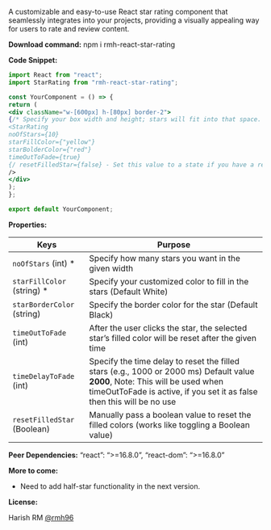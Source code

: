 A customizable and easy-to-use React star rating component that seamlessly integrates into your projects, providing a visually appealing way for users to rate and review content.

**Download command:**
npm i rmh-react-star-rating

**Code Snippet:**
```jsx
import React from "react";
import StarRating from "rmh-react-star-rating";

const YourComponent = () => {
return (
<div className="w-[600px] h-[80px] border-2">
{/* Specify your box width and height; stars will fit into that space. /}
<StarRating
noOfStars={10}
starFillColor={"yellow"}
starBolderColor={"red"}
timeOutToFade={true}
{/ resetFilledStar={false} - Set this value to a state if you have a reset button */}
/>
</div>
);
};

export default YourComponent;
```


**Properties:**

| Keys               | Purpose                                                                                       |
|--------------------|-----------------------------------------------------------------------------------------------|
| `noOfStars` (int) * | Specify how many stars you want in the given width                                            |
| `starFillColor` (string) * | Specify your customized color to fill in the stars (Default White)                          |
| `starBorderColor` (string) | Specify the border color for the star (Default Black)                                          |
| `timeOutToFade` (int) | After the user clicks the star, the selected star’s filled color will be reset after the given time |
| `timeDelayToFade` (int) | Specify the time delay to reset the filled stars (e.g., 1000 or 2000 ms) Default value **2000**, Note: This will be used when timeOutToFade is active, if you set it as false then this will be no use |
| `resetFilledStar` (Boolean) | Manually pass a boolean value to reset the filled colors (works like toggling a Boolean value)  |


**Peer Dependencies:**
“react”: “>=16.8.0”,
“react-dom”: “>=16.8.0”

**More to come:**
-	Need to add half-star functionality in the next version.

**License:**

Harish RM [@rmh96](https://in.linkedin.com/in/harish-mukundhaprasath-aaa3b5117)

